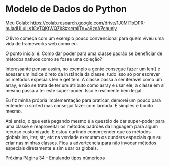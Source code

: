 # Modelo de Dados do Python

Meu Colab: https://colab.research.google.com/drive/1J0MlTbDPR-mJadULuILs1GeTQKtWQZk8#scrollTo=a9zoA7chuniy

O livro começa com um exemplo pouco convencional para quem viveu uma vida de frameworks web como eu.

O ponto inicial é: Como dar poder para uma classe padrão se beneficiar de métodos nativos como se fosse uma coleção?

Interessante pensar assim, no exemplo a gente consegue fazer um len() e acessar um indice direto da instância da classe, tudo isso só por escrever os métodos especiais len e getitem. A classe passa a ser iterável como um array, e não se trata de ter um atributo como array e usar ele, a classe em sí mesmo passa a ter este super-poder. Isso é realmente bem legal.

Eu fiz minha própria implementação para praticar, demorei um pouco para entender o sorted mas consegui fazer com lambda. É simples e bonito mesmo.

Até então, o que está pegando mesmo é a questão de dar super-poder para uma classe e reaproveitar os métodos padrões da linguagem para algum recurso customizado. E estou curtindo compreender que os métodos globais len, iter, str, etc na verdade executam os dunders especiais que eu criar nas minhas classes. Fica a advertcencia para não invocar métodos especiais diretamente e sim usar os globais.

Próxima Página 34 - Emulando tipos númericos